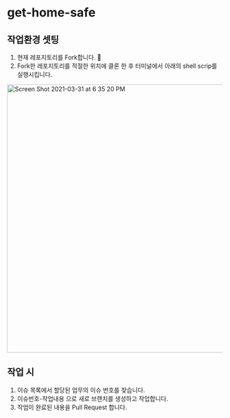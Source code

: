 # get-home-safe

## 작업환경 셋팅
1. 현재 레포지토리를 Fork합니다. 🍴
2. Fork한 레포지토리를 적절한 위치에 클론 한 후 터미널에서 아래의 shell scrip를 실행시킵니다.
<img width="626" alt="Screen Shot 2021-03-31 at 6 35 20 PM" src="https://user-images.githubusercontent.com/20037035/113123794-db0bfe00-924f-11eb-94a2-9bd5f1a41f30.png">

## 작업 시
1. 이슈 목록에서 할당된 업무의 이슈 번호를 찾습니다.
2. 이슈번호-작업내용 으로 새로 브랜치를 생성하고 작업합니다.
3. 작업이 완료된 내용을 Pull Request 합니다.
